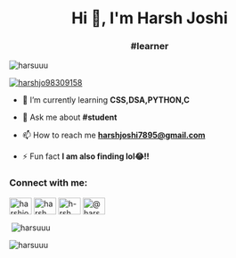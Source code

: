 <h1 align="center">Hi 👋, I'm Harsh Joshi</h1>
<h3 align="center">#learner</h3>

<p align="left"> <img src="https://komarev.com/ghpvc/?username=harsuuu&label=Profile%20views&color=0e75b6&style=flat" alt="harsuuu" /> </p>

<p align="left"> <a href="https://twitter.com/harshjo98309158" target="blank"><img src="https://img.shields.io/twitter/follow/harshjo98309158?logo=twitter&style=for-the-badge" alt="harshjo98309158" /></a> </p>

- 🌱 I’m currently learning **CSS,DSA,PYTHON,C**

- 💬 Ask me about **#student**

- 📫 How to reach me **harshjoshi7895@gmail.com**

- ⚡ Fun fact **I am also finding lol😂!!**

<h3 align="left">Connect with me:</h3>
<p align="left">
<a href="https://twitter.com/harshjo98309158" target="blank"><img align="center" src="https://raw.githubusercontent.com/rahuldkjain/github-profile-readme-generator/master/src/images/icons/Social/twitter.svg" alt="harshjo98309158" height="30" width="40" /></a>
<a href="https://linkedin.com/in/harsh joshi" target="blank"><img align="center" src="https://raw.githubusercontent.com/rahuldkjain/github-profile-readme-generator/master/src/images/icons/Social/linked-in-alt.svg" alt="harsh joshi" height="30" width="40" /></a>
<a href="https://fb.com/h-rsh joshi" target="blank"><img align="center" src="https://raw.githubusercontent.com/rahuldkjain/github-profile-readme-generator/master/src/images/icons/Social/facebook.svg" alt="h-rsh joshi" height="30" width="40" /></a>
<a href="https://www.instagram.com/harshuuu._._._/" target="blank"><img align="center" src="https://raw.githubusercontent.com/rahuldkjain/github-profile-readme-generator/master/src/images/icons/Social/instagram.svg" alt="@harshuuu._._._" height="30" width="40" /></a>
</p>

<p>&nbsp;<img align="center" src="https://github-readme-stats.vercel.app/api?username=harsuuu&show_icons=true&locale=en" alt="harsuuu" /></p>

<p><img align="center" src="https://github-readme-streak-stats.herokuapp.com/?user=harsuuu&" alt="harsuuu" /></p>
